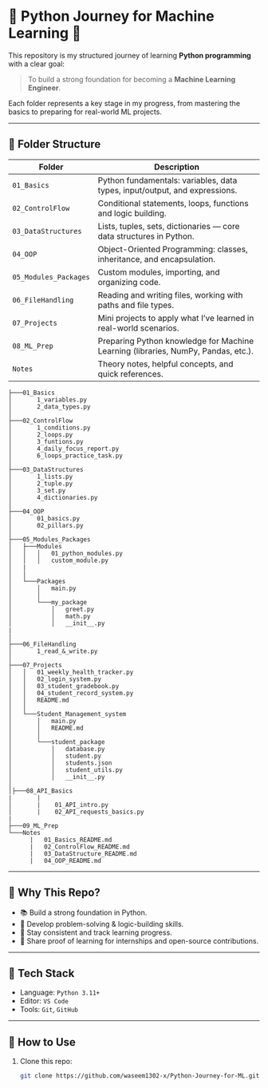 # 🐍 Python Journey for Machine Learning 🚀

This repository is my structured journey of learning **Python programming** with a clear goal:  
> To build a strong foundation for becoming a **Machine Learning Engineer**.

Each folder represents a key stage in my progress, from mastering the basics to preparing for real-world ML projects.

---

## 📁 Folder Structure

| Folder                 | Description |
|------------------------|-------------|
| `01_Basics`            | Python fundamentals: variables, data types, input/output, and expressions. |
| `02_ControlFlow`       | Conditional statements, loops, functions and logic building. |
| `03_DataStructures`    | Lists, tuples, sets, dictionaries — core data structures in Python. |
| `04_OOP`               | Object-Oriented Programming: classes, inheritance, and encapsulation. |
| `05_Modules_Packages`  | Custom modules, importing, and organizing code. |
| `06_FileHandling`      | Reading and writing files, working with paths and file types. |
| `07_Projects`          | Mini projects to apply what I’ve learned in real-world scenarios. |
| `08_ML_Prep`           | Preparing Python knowledge for Machine Learning (libraries, NumPy, Pandas, etc.). |
| `Notes`                | Theory notes, helpful concepts, and quick references. |

```
├───01_Basics
│       1_variables.py
│       2_data_types.py
│       
├───02_ControlFlow
│       1_conditions.py
│       2_loops.py
│       3_funtions.py
│       4_daily_focus_report.py
│       6_loops_practice_task.py
│
├───03_DataStructures
│       1_lists.py
│       2_tuple.py
│       3_set.py
│       4_dictionaries.py
│
├───04_OOP
│       01_basics.py
│       02_pillars.py
│
├───05_Modules_Packages
│   ├───Modules
│   │   │   01_python_modules.py
│   │   │   custom_module.py
│   |
│   │
│   └───Packages
│       │   main.py
│       │
│       └───my_package
│           │   greet.py
│           │   math.py
│           │   __init__.py
|
│
├───06_FileHandling
│       1_read_&_write.py
│
├───07_Projects
│   │   01_weekly_health_tracker.py
│   │   02_login_system.py
│   │   03_student_gradebook.py
│   │   04_student_record_system.py
│   │   README.md
│   │
│   └───Student_Management_system
│       │   main.py
│       │   README.md
│       │
│       └───student_package
│           │   database.py
│           │   student.py
│           │   students.json
│           │   student_utils.py
│           │   __init__.py
│          
│├───08_API_Basics
|       |
│       |    01_API_intro.py
│       |    02_API_requests_basics.py
|
├───09_ML_Prep
└───Notes
      |   01_Basics_README.md
      |   02_ControlFlow_README.md
      |   03_DataStructure_README.md
      |   04_OOP_README.md

```
---

## 🌟 Why This Repo?

- 📚 Build a strong foundation in Python.
- 🧠 Develop problem-solving & logic-building skills.
- 🎯 Stay consistent and track learning progress.
- 🔗 Share proof of learning for internships and open-source contributions.

---

## 🔧 Tech Stack

- Language: `Python 3.11+`
- Editor: `VS Code`
- Tools: `Git`, `GitHub`

---

## 📌 How to Use

1. Clone this repo:
   ```bash
   git clone https://github.com/waseem1302-x/Python-Journey-for-ML.git

